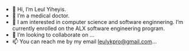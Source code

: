 - 👋 Hi, I’m Leul Yiheyis.
- 👀 I’m a medical doctor.
- 🌱 I am interested in computer science and software enginnering. I’m currently enrolled on the ALX software engineering program.
- 💞️ I’m looking to collaborate on ...
- 📫 You can reach me by my email leulykpro@gmail.com...

<!---
leulyk/leulyk is a ✨ special ✨ repository because its `README.md` (this file) appears on your GitHub profile.
You can click the Preview link to take a look at your changes.
--->
